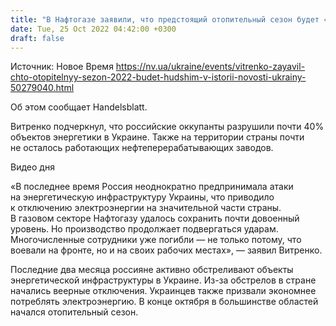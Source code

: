 ```yaml
---
title: "В Нафтогазе заявили, что предстоящий отопительный сезон будет «худшим в истории»"
date: Tue, 25 Oct 2022 04:42:00 +0300
draft: false
---
```

Источник: Новое Время https://nv.ua/ukraine/events/vitrenko-zayavil-chto-otopitelnyy-sezon-2022-budet-hudshim-v-istorii-novosti-ukrainy-50279040.html


Об этом сообщает Handelsblatt.

Витренко подчеркнул, что российские оккупанты разрушили почти 40% объектов энергетики в Украине. Также на территории страны почти не осталось работающих нефтеперерабатывающих заводов.

 Видео дня   

«В последнее время Россия неоднократно предпринимала атаки на энергетическую инфраструктуру Украины, что приводило к отключению электроэнергии на значительной части страны. В газовом секторе Нафтогазу удалось сохранить почти довоенный уровень. Но производство продолжает подвергаться ударам. Многочисленные сотрудники уже погибли — не только потому, что воевали на фронте, но и на своих рабочих местах», — заявил Витренко.

Последние два месяца россияне активно обстреливают объекты энергетической инфраструктуры в Украине. Из-за обстрелов в стране начались веерные отключения. Украинцев также призвали экономнее потреблять электроэнергию. В конце октября в большинстве областей начался отопительный сезон.
